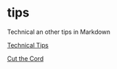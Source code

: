 # tips
Technical an other tips in Markdown

[Technical Tips](https://github.com/sethfuller/tips/blob/main/tips.md)

[Cut the Cord](https://github.com/sethfuller/tips/blob/main/cut_the_cord.md)
